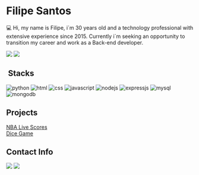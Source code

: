 ## <h1>Filipe Santos</h1>


💻 Hi, my name is Filipe, i´m 30 years old and a technology professional with extensive experience since 2015. Currently i´m seeking an opportunity to transition my career and work as a Back-end developer.
  
<div>
  <a href="https://github.com/lipehmoreira"><img src="https://github-readme-stats-lipehmoreira.vercel.app/api?username=lipehmoreira&show_icons=true&theme=gruvbox"/></a>
  <a href="https://github.com/lipehmoreira"><img src="https://github-readme-stats-lipehmoreira.vercel.app/api/top-langs/?username=lipehmoreira&theme=gruvbox&layout=compact"/></a>
</div>


## &nbsp;Stacks
<div>
  <img src="https://img.shields.io/badge/Python-FFD43B?style=for-the-badge&logo=python&logoColor=blue" alt="python"/>
  <img src="https://img.shields.io/badge/HTML5-E34F26?style=for-the-badge&logo=html5&logoColor=white" alt="html"/>
  <img src="https://img.shields.io/badge/CSS3-1572B6?style=for-the-badge&logo=css3&logoColor=white" alt="css"/>
  <img src="https://img.shields.io/badge/JavaScript-323330?style=for-the-badge&logo=javascript&logoColor=F7DF1E" alt="javascript"/>
  <img src="https://img.shields.io/badge/Node%20js-339933?style=for-the-badge&logo=nodedotjs&logoColor=white" alt="nodejs"/>
  <img src="https://img.shields.io/badge/Express%20js-000000?style=for-the-badge&logo=express&logoColor=white" alt="expressjs"/>
  <img src="https://img.shields.io/badge/MySQL-005C84?style=for-the-badge&logo=mysql&logoColor=white" alt="mysql"/>
  <img src="https://img.shields.io/badge/MongoDB-4EA94B?style=for-the-badge&logo=mongodb&logoColor=white" alt="mongodb"/>
</div>


## Projects
<div>
<a href = "https://github.com/lipehmoreira/nbascores">NBA Live Scores</a><br>
<a href ="https://lipehmoreira.github.io/dice-game/">Dice Game</a>
</div>

##  Contact Info
<div> 
  <a href = "mailto:filipesantos.py@gmail.com"><img src="https://img.shields.io/badge/Gmail-D14836?style=for-the-badge&logo=gmail&logoColor=white" target="_blank"></a>
  <a href="https://www.linkedin.com/in/filipesantosm" target="_blank"><img src="https://img.shields.io/badge/-LinkedIn-%230077B5?style=for-the-badge&logo=linkedin&logoColor=white" target="_blank"></a>  
</div>
